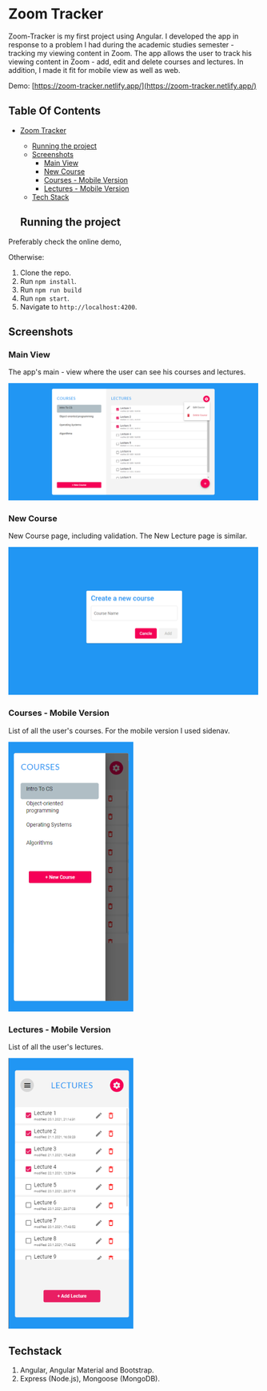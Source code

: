 # Zoom Tracker

Zoom-Tracker is my first project using Angular. I developed the app in response to a problem I had during the academic studies semester - tracking my viewing content in Zoom.
The app allows the user to track his viewing content in Zoom - add, edit and delete courses and lectures.
In addition, I made it fit for mobile view as well as web.

Demo: [https://zoom-tracker.netlify.app/](https://zoom-tracker.netlify.app/)

## Table Of Contents
- [Zoom Tracker](#ZoomTracker)
  * [Running the project](#running-the-project)
  * [Screenshots](#screenshots)
    + [Main View](#main-view)
    + [New Course](#new-course)
    + [Courses - Mobile Version](#courses---mobile-version)
    + [Lectures - Mobile Version](#lectures---mobile-version)
  * [Tech Stack](#tech-stack)
  
  ## Running the project

Preferably check the online demo, 

Otherwise:

1. Clone the repo.
2. Run `npm install`.
3. Run `npm run build`
5. Run `npm start`.
6. Navigate to `http://localhost:4200`.

## Screenshots

### Main View
The app's main - view where the user can see his courses and lectures.

<p><img src="imgs4rm/main-view.png" width="500" /></p>

### New Course
New Course page, including validation. The New Lecture page is similar.

<p><img src="imgs4rm/new-course.png" width="500" /></p>

### Courses - Mobile Version
List of all the user's courses. For the mobile version I used sidenav.

<p><img src="imgs4rm/mobile-v-courses.png" width="250" /></p>

### Lectures - Mobile Version
List of all the user's lectures. 

<p><img src="imgs4rm/mobile-v.png" width="250" /></p>

## Techstack
1. Angular, Angular Material and Bootstrap. 
2. Express (Node.js), Mongoose (MongoDB).

